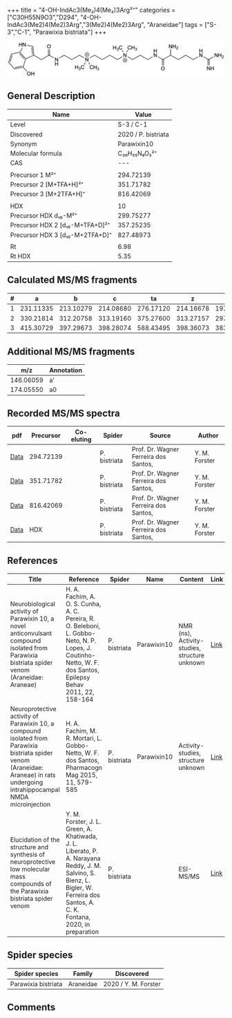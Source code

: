 +++
title = "4-OH-IndAc3(Me₂)4(Me₂)3Arg²⁺"
categories = ["C30H55N9O3","D294",
"4-OH-IndAc3(Me2)4(Me2)3Arg","3(Me2)4(Me2)3Arg",
"Araneidae"]
tags = ["S-3","C-1",
"Parawixia bistriata"]
+++

![](/img/4-OH-IndAc3(Me2)4(Me2)3Arg.png)

## General Description

| Name                       | Value              |
|----------------------------|--------------------|
| Level                      | S-3 / C-1          |
| Discovered                 | 2020 / P. bistriata |
| Synonym                    | Parawixin10                |
| Molecular formula          | C₃₀H₅₅N₉O₃²⁺                   |
| CAS                        | ---                |
|                            |                    |
| Precursor 1  M²⁺         | 294.72139                   |
| Precursor 2 [M+TFA+H]²⁺       | 351.71782                   |
| Precursor 3 [M+2TFA+H]⁺               | 816.42069                   |
|                            |                    |
| HDX                        | 10                   |
| Precursor HDX    d₁₀-M²⁺   | 299.75277                   |
| Precursor HDX 2 [d₁₀-M+TFA+D]²⁺ | 357.25235                   |
| Precursor HDX 3 [d₁₀-M+2TFA+D]⁺           | 827.48973                   |
|                            |                    |
| Rt                         | 6.98                   |
| Rt HDX                     | 5.35                   |

## Calculated MS/MS fragments

| # | a         | b         | c         | ta        | z         | y         | tz        |
|---|-----------|-----------|-----------|-----------|-----------|-----------|-----------|
| 1 | 231.11335 | 213.10279 | 214.08680 | 276.17120 | 214.16678 | 197.14023 | 259.22463 |
| 2 | 330.21814 | 312.20758 | 313.19160 | 375.27600 | 313.27157 | 297.25285 | 358.32943 |
| 3 | 415.30729 | 397.29673 | 398.28074 | 588.43495 | 398.36073 | 383.34983 | 415.38728 |

## Additional MS/MS fragments

| m/z | Annotation |
|-----|------------|
| 146.06059    | a'   |
| 174.05550    | a0   |

## Recorded MS/MS spectra

| pdf                                             | Precursor | Co-eluting | Spider      | Source                       | Author        |
|-------------------------------------------------|-----------|------------|-------------|------------------------------|---------------|
| [Data](/pdf/P-bistriata/589_4-OH-IndAc3(Me2)4(Me2)3Arg_Pb.pdf) | 294.72139 |           | P. bistriata | Prof. Dr. Wagner Ferreira dos Santos,  | Y. M. Forster |
| [Data](/pdf/P-bistriata/589_4-OH-IndAc3(Me2)4(Me2)3Arg_Pb_2.pdf) | 351.71782 |           | P. bistriata | Prof. Dr. Wagner Ferreira dos Santos,  | Y. M. Forster |
| [Data](/pdf/P-bistriata/589_4-OH-IndAc3(Me2)4(Me2)3Arg_Pb_3.pdf) | 816.42069 |           | P. bistriata | Prof. Dr. Wagner Ferreira dos Santos,  | Y. M. Forster |
| [Data](/pdf/P-bistriata/589_4-OH-IndAc3(Me2)4(Me2)3Arg_Pb_HDX.pdf) | HDX |           | P. bistriata | Prof. Dr. Wagner Ferreira dos Santos,  | Y. M. Forster |


## References

| Title | Reference | Spider | Name | Content | Link |
|-------|-----------|--------|------|---------|------|
| Neurobiological activity of Parawixin 10, a novel anticonvulsant compound isolated from Parawixia bistriata spider venom (Araneidae: Araneae)| H. A. Fachim, A. O. S. Cunha, A. C. Pereira, R. O. Beleboni, L. Gobbo-Neto, N. P. Lopes, J. Coutinho-Netto, W. F. dos Santos, Epilepsy Behav 2011, 22, 158-164 | P. bistriata | Parawixin10 | NMR (ns), Activity-studies, structure unknown | [Link](https://www.sciencedirect.com/science/article/pii/S1525505011002733) |
| Neuroprotective activity of Parawixin 10, a compound isolated from Parawixia bistriata spider venom (Araneidae: Araneae) in rats undergoing intrahippocampal NMDA microinjection| H. A. Fachim, M. R. Mortari, L. Gobbo-Netto, W. F. dos Santos, Pharmacogn Mag 2015, 11, 579-585 | P. bistriata | Parawixin10 | Activity-studies, structure unknown | [Link](https://www.ncbi.nlm.nih.gov/pmc/articles/PMC4522846/) |
| Elucidation of the structure and synthesis of neuroprotective low molecular mass compounds of the Parawixia bistriata spider venom      | Y. M. Forster, J. L. Green, A. Khatiwada, J. L. Liberato, P. A. Narayana Reddy, J. M. Salvino, S. Bienz, L. Bigler, W. Ferreira dos Santos, A. C. K. Fontana, 2020, in preparation          | P. bistriata       |      | ESI-MS/MS        | [Link](unknown)     |

## Spider species

| Spider species     | Family     | Discovered           |
|--------------------|------------|----------------------|
| Parawixia bistriata | Araneidae | 2020 / Y. M. Forster |


## Comments